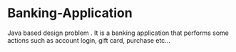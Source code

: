 # Banking-Application
Java based design problem . It is a banking application that performs some actions such as account login, gift card, purchase etc...
